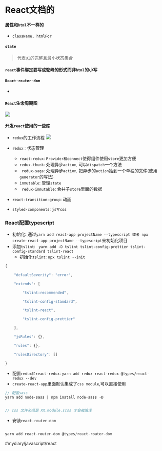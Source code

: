 # React文档的
#### 属性和`html`不一样的
* `className, htmlFor`

#### `state`

> 代表`UI`的完整且最小状态集合  

#### `react`事件绑定要写成驼峰的形式而非`html`的小写

#### `React-router-dom`
* 

#### `React`生命周期图


![](React%E6%96%87%E6%A1%A3%E7%9A%84/WechatIMG10841.png)

#### 开发`react`使用的一些库
* `redux`的工作流程
![](React%E6%96%87%E6%A1%A3%E7%9A%84/redux-workflow.png)

* `redux` : 状态管理
	* `react-redux`: `Provider和connect`使得组件使用`store`更加方便
	* `redux-thunk`: 处理异步`action`,  可以`dispatch`一个方法
	* ` redux-saga`: 处理异步`action`, 把异步的`action`抽到一个单独的文件(使用`generator`的写法)
	* `immutable`:  管理`state`
	* ` redux-immutable`: 合并子`store`里面的数据
* `react-transition-group`: 动画
* `styled-components`: `js写css`

### React配置typescript
* 初始化: 通过`yarn add react-app projectName --typescript 或者 npx create-react-app projectName --typescript`来初始化项目
* 添加`tslint`: ` yarn add -D tslint tslint-config-prettier tslint-config-standard tslint-react`
	* 初始化`tslint`: `npx tslint --init`
	
```javascript
{

    "defaultSeverity": "error",

    "extends": [

        "tslint:recommended",

        "tslint-config-standard",

        "tslint-react",

        "tslint-config-prettier"

    ],

    "jsRules": {},

    "rules": {},

    "rulesDirectory": []

}

```

* 配置`redux和react-redux`: `yarn add redux react-redux @types/react-redux --dev`
* `create-react-app`里面默认集成了`css module`,可以直接使用
```javascript
// 配置sass
yarn add node-sass | npm install node-sass -D


// css 文件必须是 XX.module.scss 才会被编译
```

* 安装`react-router-dom`
```javascript

yarn add react-router-dom @types/react-router-dom
```
#mydiary/javascript/react
